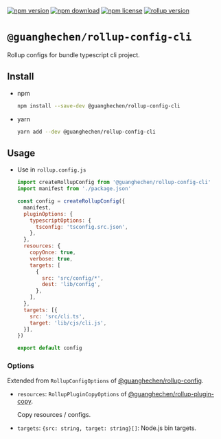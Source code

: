 [![npm version](https://img.shields.io/npm/v/@guanghechen/rollup-config-cli.svg)](https://www.npmjs.com/package/@guanghechen/rollup-config-cli)
[![npm download](https://img.shields.io/npm/dm/@guanghechen/rollup-config-cli.svg)](https://www.npmjs.com/package/@guanghechen/rollup-config-cli)
[![npm license](https://img.shields.io/npm/l/@guanghechen/rollup-config-cli.svg)](https://www.npmjs.com/package/@guanghechen/rollup-config-cli)
[![rollup version](https://img.shields.io/npm/dependency-version/@guanghechen/rollup-config-cli/peer/rollup)](https://github.com/rollup/rollup)

# `@guanghechen/rollup-config-cli`

Rollup configs for bundle typescript cli project.

## Install

* npm

  ```bash
  npm install --save-dev @guanghechen/rollup-config-cli
  ```

* yarn

  ```bash
  yarn add --dev @guanghechen/rollup-config-cli
  ```

## Usage

* Use in `rollup.config.js`

  ```javascript
  import createRollupConfig from '@guanghechen/rollup-config-cli'
  import manifest from './package.json'

  const config = createRollupConfig({
    manifest,
    pluginOptions: {
      typescriptOptions: {
        tsconfig: 'tsconfig.src.json',
      },
    },
    resources: {
      copyOnce: true,
      verbose: true,
      targets: [
        {
          src: 'src/config/*',
          dest: 'lib/config',
        },
      ],
    },
    targets: [{
      src: 'src/cli.ts',
      target: 'lib/cjs/cli.js',
    }],
  })

  export default config
  ```

### Options

Extended from `RollupConfigOptions` of [@guanghechen/rollup-config][].


* `resources`: `RollupPluginCopyOptions` of [@guanghechen/rollup-plugin-copy][].

  Copy resources / configs.

* `targets`: `{src: string, target: string}[]`: Node.js bin targets.


[@guanghechen/rollup-config]: https://github.com/guanghechen/node-scaffolds/packages/rollup-config#options
[@guanghechen/rollup-plugin-copy]: https://github.com/guanghechen/node-scaffolds/packages/rollup-plugin-copy#Configuration

